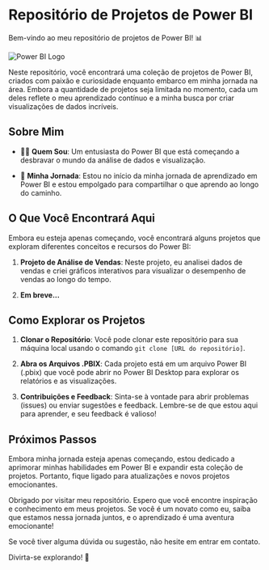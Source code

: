 # Repositório de Projetos de Power BI

Bem-vindo ao meu repositório de projetos de Power BI! 📊

![Power BI Logo](https://onedrive.live.com/embed?resid=FA1D3500DAB5C153%2151055&authkey=%21ACcMbqPnOxBEne0&width=500&height=281)

Neste repositório, você encontrará uma coleção de projetos de Power BI, criados com paixão e curiosidade enquanto embarco em minha jornada na área. Embora a quantidade de projetos seja limitada no momento, cada um deles reflete o meu aprendizado contínuo e a minha busca por criar visualizações de dados incríveis.

## Sobre Mim

- 👨‍💻 **Quem Sou**: Um entusiasta do Power BI que está começando a desbravar o mundo da análise de dados e visualização.

- 🌱 **Minha Jornada**: Estou no início da minha jornada de aprendizado em Power BI e estou empolgado para compartilhar o que aprendo ao longo do caminho.

## O Que Você Encontrará Aqui

Embora eu esteja apenas começando, você encontrará alguns projetos que exploram diferentes conceitos e recursos do Power BI:

1. **Projeto de Análise de Vendas**: Neste projeto, eu analisei dados de vendas e criei gráficos interativos para visualizar o desempenho de vendas ao longo do tempo.

2. **Em breve...** 

## Como Explorar os Projetos

1. **Clonar o Repositório**: Você pode clonar este repositório para sua máquina local usando o comando `git clone [URL do repositório]`.

2. **Abra os Arquivos .PBIX**: Cada projeto está em um arquivo Power BI (.pbix) que você pode abrir no Power BI Desktop para explorar os relatórios e as visualizações.

3. **Contribuições e Feedback**: Sinta-se à vontade para abrir problemas (issues) ou enviar sugestões e feedback. Lembre-se de que estou aqui para aprender, e seu feedback é valioso!

## Próximos Passos

Embora minha jornada esteja apenas começando, estou dedicado a aprimorar minhas habilidades em Power BI e expandir esta coleção de projetos. Portanto, fique ligado para atualizações e novos projetos emocionantes.

Obrigado por visitar meu repositório. Espero que você encontre inspiração e conhecimento em meus projetos. Se você é um novato como eu, saiba que estamos nessa jornada juntos, e o aprendizado é uma aventura emocionante!

Se você tiver alguma dúvida ou sugestão, não hesite em entrar em contato.

Divirta-se explorando! 🚀

